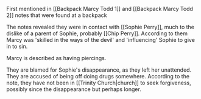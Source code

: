 First mentioned in [[Backpack Marcy Todd 1]] and [[Backpack Marcy Todd 2]] notes that were found at a backpack 

The notes revealed they were in contact with [[Sophie Perry]], much to the dislike of a parent of Sophie, probably [[Chip Perry]]. According to them Marcy was 'skilled in the ways of the devil' and 'influencing' Sophie to give in to sin.

Marcy is described as having piercings.

They are blamed for Sophie's disappearance, as they left her unattended.
They are accused of being off doing drugs somewhere.
According to the note, they have not been in [[Trinity Church|church]] to seek forgiveness, possibly since the disappearance but perhaps longer.